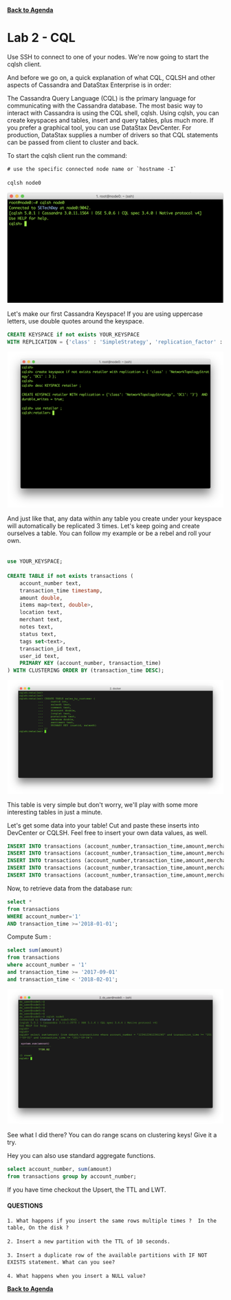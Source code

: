 **[Back to Agenda](./../../README.md)**

# Lab 2 - CQL

Use SSH to connect to one of your nodes.  We're now going to start the cqlsh client.

And before we go on, a quick explanation of what CQL, CQLSH and other aspects of Cassandra and DataStax Enterprise is in order:

The Cassandra Query Language (CQL) is the primary language for communicating with the Cassandra database. The most basic way to interact with Cassandra is using the CQL shell, cqlsh. Using cqlsh, you can create keyspaces and tables, insert and query tables, plus much more. If you prefer a graphical tool, you can use DataStax DevCenter. For production, DataStax supplies a number of drivers so that CQL statements can be passed from client to cluster and back.

To start the cqlsh client run the command:

```
# use the specific connected node name or `hostname -I`

cqlsh node0
```

![](./img/lab2-1cqlsh.png )

Let's make our first Cassandra Keyspace! If you are using uppercase letters, use double quotes around the keyspace.

```sql
CREATE KEYSPACE if not exists YOUR_KEYSPACE
WITH REPLICATION = {'class' : 'SimpleStrategy', 'replication_factor' : 3};
```

![](./img/lab2-2createkeyspace.png )

And just like that, any data within any table you create under your keyspace will automatically be replicated 3 times. Let's keep going and create ourselves a table. You can follow my example or be a rebel and roll your own.

```sql

use YOUR_KEYSPACE;

CREATE TABLE if not exists transactions (
    account_number text,
    transaction_time timestamp,
    amount double,
    items map<text, double>,
    location text,
    merchant text,
    notes text,
    status text,
    tags set<text>,
    transaction_id text,
    user_id text,
    PRIMARY KEY (account_number, transaction_time)
) WITH CLUSTERING ORDER BY (transaction_time DESC);
```

![](./img/lab2-2createtable.png)

This table is very simple but don't worry, we'll play with some more interesting tables in just a minute.

Let's get some data into your table! Cut and paste these inserts into DevCenter or CQLSH. Feel free to insert your own data values, as well.

```sql
INSERT INTO transactions (account_number,transaction_time,amount,merchant, notes, status) VALUES ('1', '2018-01-11', 299.0, 'Target', 'Shopping', 'SUCCESS');
INSERT INTO transactions (account_number,transaction_time,amount,merchant, notes, status) VALUES ('2', '2018-01-12', 1999.0, 'Wal-Mart', 'Houshold', 'CANCELLED');
INSERT INTO transactions (account_number,transaction_time,amount,merchant, notes, status) VALUES ('1', '2018-01-13',  1499.00, 'Amazon','Shopping', 'SUCCESS');
INSERT INTO transactions (account_number,transaction_time,amount,merchant, notes, status) VALUES ('1', '2018-01-04', 399.0, 'Amazon','Shopping', 'CANCELLED');
INSERT INTO transactions (account_number,transaction_time,amount,merchant, notes, status) VALUES ('2', '2018-01-15', 560.0, 'Macys', 'Shopping', 'SUCCESS');
```

Now, to retrieve data from the database run:

```sql
select * 
from transactions 
WHERE account_number='1' 
AND transaction_time >='2018-01-01';
```

Compute Sum :

```sql
select sum(amount) 
from transactions 
where account_number = '1' 
and transaction_time >= '2017-09-01' 
and transaction_time < '2018-02-01';
```

![](./img/lab2-4select.png)

See what I did there? You can do range scans on clustering keys! Give it a try.

Hey you can also use standard aggregate functions.

```sql
select account_number, sum(amount) 
from transactions group by account_number;
```

If you have time checkout the Upsert, the TTL and LWT.

#### QUESTIONS 

````
1. What happens if you insert the same rows multiple times ?  In the table, On the disk ?

2. Insert a new partition with the TTL of 10 seconds.

3. Insert a duplicate row of the available partitions with IF NOT EXISTS statement. What can you see?

4. What happens when you insert a NULL value?
````

**[Back to Agenda](./../../README.md)**
